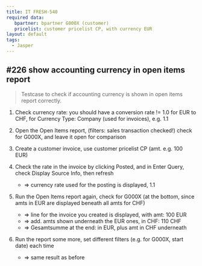 ```yaml
---
title: IT FRESH-540
required data:
   bpartner: bpartner G000X (customer)
   pricelist: customer pricelist CP, with currency EUR 
layout: default
tags:
  - Jasper
---
```

## #226 show accounting currency in open items report

> Testcase to check if accounting currency is shown in open items report correctly.


1. Check currency rate: you should have a conversion rate != 1.0 for EUR to CHF, for Currency Type: Company (used for invoices), e.g. 1.1

1. Open the Open Items report, (filters: sales transaction checked!) check for G000X, and leave it open for comparison

1. Create a customer invoice, use customer pricelist CP (amt. e.g. 100 EUR)

1. Check the rate in the invoice by clicking Posted, and in Enter Query, check Display Source Info, then refresh
	* => currency rate used for the posting is displayed, 1.1
	
1. Run the Open Items report again, check for G000X (at the bottom, since amts in EUR are displayed beneath all amts for CHF)
	* => line for the invoice you created is displayed, with amt: 100 EUR
	* => add. amts shown underneath the EUR ones, in CHF: 110 CHF
	* => Gesamtsumme at the end: in EUR, plus amt in CHF underneath
	
1. Run the report some more, set different filters (e.g. for G000X, start date) each time
	* => same result as before

